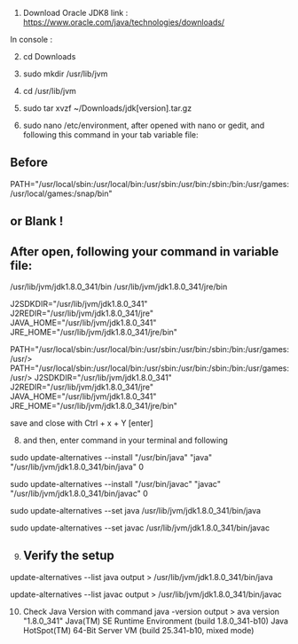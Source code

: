 1. Download Oracle JDK8 
link : https://www.oracle.com/java/technologies/downloads/

In console :

2. cd Downloads

4. sudo mkdir /usr/lib/jvm

5. cd /usr/lib/jvm

6. sudo tar xvzf ~/Downloads/jdk[version].tar.gz

7. sudo nano /etc/environment, after opened with nano or gedit,
and following this command in your tab variable file:
      
## Before 
PATH="/usr/local/sbin:/usr/local/bin:/usr/sbin:/usr/bin:/sbin:/bin:/usr/games:/usr/local/games:/snap/bin"

## or Blank !

## After open, following your command in variable file:
                            
/usr/lib/jvm/jdk1.8.0_341/bin
/usr/lib/jvm/jdk1.8.0_341/jre/bin

J2SDKDIR="/usr/lib/jvm/jdk1.8.0_341"
J2REDIR="/usr/lib/jvm/jdk1.8.0_341/jre"
JAVA_HOME="/usr/lib/jvm/jdk1.8.0_341"
JRE_HOME="/usr/lib/jvm/jdk1.8.0_341/jre/bin"

PATH="/usr/local/sbin:/usr/local/bin:/usr/sbin:/usr/bin:/sbin:/bin:/usr/games:/usr/>
PATH="/usr/local/sbin:/usr/local/bin:/usr/sbin:/usr/bin:/sbin:/bin:/usr/games:/usr/>
J2SDKDIR="/usr/lib/jvm/jdk1.8.0_341"
J2REDIR="/usr/lib/jvm/jdk1.8.0_341/jre"
JAVA_HOME="/usr/lib/jvm/jdk1.8.0_341"
JRE_HOME="/usr/lib/jvm/jdk1.8.0_341/jre/bin"

save and close with Ctrl + x + Y [enter]

8. and then,  enter command in your terminal and following

sudo update-alternatives --install "/usr/bin/java" "java" "/usr/lib/jvm/jdk1.8.0_341/bin/java" 0

sudo update-alternatives --install "/usr/bin/javac" "javac" "/usr/lib/jvm/jdk1.8.0_341/bin/javac" 0

sudo update-alternatives --set java /usr/lib/jvm/jdk1.8.0_341/bin/java

sudo update-alternatives --set javac /usr/lib/jvm/jdk1.8.0_341/bin/javac

9. ## Verify the setup

update-alternatives --list java
output > /usr/lib/jvm/jdk1.8.0_341/bin/java

update-alternatives --list javac
output > /usr/lib/jvm/jdk1.8.0_341/bin/javac

10. Check Java Version with command 
java -version 
output > ava version "1.8.0_341"
Java(TM) SE Runtime Environment (build 1.8.0_341-b10)
Java HotSpot(TM) 64-Bit Server VM (build 25.341-b10, mixed mode)

